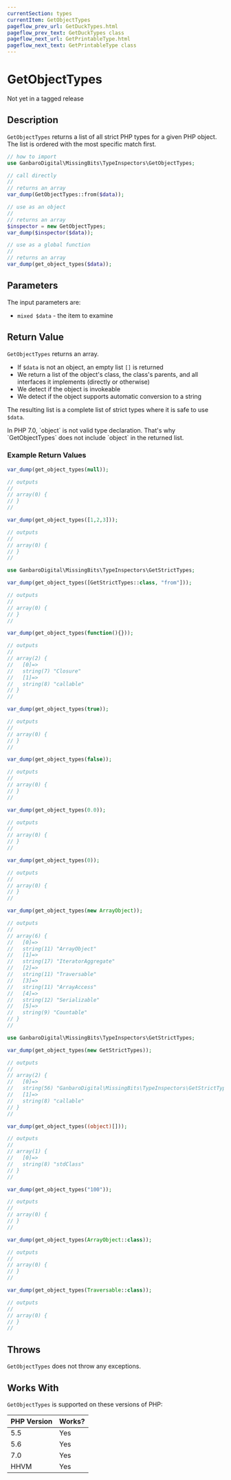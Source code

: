 ```yaml
---
currentSection: types
currentItem: GetObjectTypes
pageflow_prev_url: GetDuckTypes.html
pageflow_prev_text: GetDuckTypes class
pageflow_next_url: GetPrintableType.html
pageflow_next_text: GetPrintableType class
---
```


# GetObjectTypes

<div class="callout warning">
Not yet in a tagged release
</div>

## Description

`GetObjectTypes` returns a list of all strict PHP types for a given PHP object. The list is ordered with the most specific match first.

```php
// how to import
use GanbaroDigital\MissingBits\TypeInspectors\GetObjectTypes;

// call directly
//
// returns an array
var_dump(GetObjectTypes::from($data));

// use as an object
//
// returns an array
$inspector = new GetObjectTypes;
var_dump($inspector($data));

// use as a global function
//
// returns an array
var_dump(get_object_types($data));
```

## Parameters

The input parameters are:

- `mixed $data` - the item to examine

## Return Value

`GetObjectTypes` returns an array.

* If `$data` is not an object, an empty list `[]` is returned
* We return a list of the object's class, the class's parents, and all interfaces it implements (directly or otherwise)
* We detect if the object is invokeable
* We detect if the object supports automatic conversion to a string

The resulting list is a complete list of strict types where it is safe to use `$data`.

<div class="callout warning" markdown="1">
In PHP 7.0, `object` is not valid type declaration. That's why `GetObjectTypes` does not include `object` in the returned list.
</div>

### Example Return Values

```php
var_dump(get_object_types(null));

// outputs
//
// array(0) {
// }
//
```

```php
var_dump(get_object_types([1,2,3]));

// outputs
//
// array(0) {
// }
//
```

```php
use GanbaroDigital\MissingBits\TypeInspectors\GetStrictTypes;

var_dump(get_object_types([GetStrictTypes::class, "from"]));

// outputs
//
// array(0) {
// }
//
```

```php
var_dump(get_object_types(function(){}));

// outputs
//
// array(2) {
//   [0]=>
//   string(7) "Closure"
//   [1]=>
//   string(8) "callable"
// }
//
```

```php
var_dump(get_object_types(true));

// outputs
//
// array(0) {
// }
//
```

```php
var_dump(get_object_types(false));

// outputs
//
// array(0) {
// }
//
```

```php
var_dump(get_object_types(0.0));

// outputs
//
// array(0) {
// }
//
```

```php
var_dump(get_object_types(0));

// outputs
//
// array(0) {
// }
//
```

```php
var_dump(get_object_types(new ArrayObject));

// outputs
//
// array(6) {
//   [0]=>
//   string(11) "ArrayObject"
//   [1]=>
//   string(17) "IteratorAggregate"
//   [2]=>
//   string(11) "Traversable"
//   [3]=>
//   string(11) "ArrayAccess"
//   [4]=>
//   string(12) "Serializable"
//   [5]=>
//   string(9) "Countable"
// }
//
```

```php
use GanbaroDigital\MissingBits\TypeInspectors\GetStrictTypes;

var_dump(get_object_types(new GetStrictTypes));

// outputs
//
// array(2) {
//   [0]=>
//   string(56) "GanbaroDigital\MissingBits\TypeInspectors\GetStrictTypes"
//   [1]=>
//   string(8) "callable"
// }
//
```

```php
var_dump(get_object_types((object)[]));

// outputs
//
// array(1) {
//   [0]=>
//   string(8) "stdClass"
// }
//
```

```php
var_dump(get_object_types("100"));

// outputs
//
// array(0) {
// }
//
```

```php
var_dump(get_object_types(ArrayObject::class));

// outputs
//
// array(0) {
// }
//
```

```php
var_dump(get_object_types(Traversable::class));

// outputs
//
// array(0) {
// }
//
```

## Throws

`GetObjectTypes` does not throw any exceptions.

## Works With

`GetObjectTypes` is supported on these versions of PHP:

PHP Version | Works?
------------|-------
5.5 | Yes
5.6 | Yes
7.0 | Yes
HHVM | Yes
